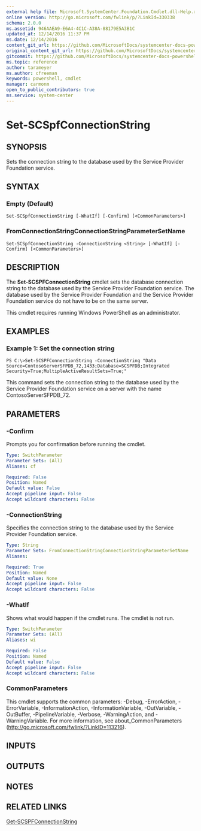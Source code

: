 ```yaml
---
external help file: Microsoft.SystemCenter.Foundation.Cmdlet.dll-Help.xml
online version: http://go.microsoft.com/fwlink/p/?LinkId=330338
schema: 2.0.0
ms.assetid: 946AAEA9-E6A4-4C1C-A38A-88179E5A3B1C
updated_at: 12/14/2016 11:37 PM
ms.date: 12/14/2016
content_git_url: https://github.com/MicrosoftDocs/systemcenter-docs-powershell/blob/master/systemcenter-cmdlets/SystemCenter2016/ServiceProviderFoundation/v1/Set-SCSPFConnectionString.md
original_content_git_url: https://github.com/MicrosoftDocs/systemcenter-docs-powershell/blob/master/systemcenter-cmdlets/SystemCenter2016/ServiceProviderFoundation/v1/Set-SCSPFConnectionString.md
gitcommit: https://github.com/MicrosoftDocs/systemcenter-docs-powershell/blob/ddd0fefc9adaabb9394eb6c21b33370913d1830d/systemcenter-cmdlets/SystemCenter2016/ServiceProviderFoundation/v1/Set-SCSPFConnectionString.md
ms.topic: reference
author: tarameyer
ms.author: cfreeman
keywords: powershell, cmdlet
manager: carmonm
open_to_public_contributors: true
ms.service: system-center
---
```


# Set-SCSpfConnectionString

## SYNOPSIS
Sets the connection string to the database used by the Service Provider Foundation service.

## SYNTAX

### Empty (Default)
```
Set-SCSpfConnectionString [-WhatIf] [-Confirm] [<CommonParameters>]
```

### FromConnectionStringConnectionStringParameterSetName
```
Set-SCSpfConnectionString -ConnectionString <String> [-WhatIf] [-Confirm] [<CommonParameters>]
```

## DESCRIPTION
The **Set-SCSPFConnectionString** cmdlet sets the database connection string to the database used by the Service Provider Foundation service.
The database used by the Service Provider Foundation and the Service Provider Foundation service do not have to be on the same server.

This cmdlet requires running Windows PowerShell as an administrator.

## EXAMPLES

### Example 1: Set the connection string
```
PS C:\>Set-SCSPFConnectionString -ConnectionString "Data Source=ContosoServerSFPDB_72,1433;Database=SCSPFDB;Integrated Security=True;MultipleActiveResultSets=True;"
```

This command sets the connection string to the database used by the Service Provider Foundation service on a server with the name ContosoServerSFPDB_72.

## PARAMETERS

### -Confirm
Prompts you for confirmation before running the cmdlet.

```yaml
Type: SwitchParameter
Parameter Sets: (All)
Aliases: cf

Required: False
Position: Named
Default value: False
Accept pipeline input: False
Accept wildcard characters: False
```

### -ConnectionString
Specifies the connection string to the database used by the Service Provider Foundation service.

```yaml
Type: String
Parameter Sets: FromConnectionStringConnectionStringParameterSetName
Aliases: 

Required: True
Position: Named
Default value: None
Accept pipeline input: False
Accept wildcard characters: False
```

### -WhatIf
Shows what would happen if the cmdlet runs.
The cmdlet is not run.

```yaml
Type: SwitchParameter
Parameter Sets: (All)
Aliases: wi

Required: False
Position: Named
Default value: False
Accept pipeline input: False
Accept wildcard characters: False
```

### CommonParameters
This cmdlet supports the common parameters: -Debug, -ErrorAction, -ErrorVariable, -InformationAction, -InformationVariable, -OutVariable, -OutBuffer, -PipelineVariable, -Verbose, -WarningAction, and -WarningVariable. For more information, see about_CommonParameters (http://go.microsoft.com/fwlink/?LinkID=113216).

## INPUTS

## OUTPUTS

## NOTES

## RELATED LINKS

[Get-SCSPFConnectionString](xref:SystemCenter2016/ServiceProviderFoundation/v1/Get-SCSPFConnectionString.md)

